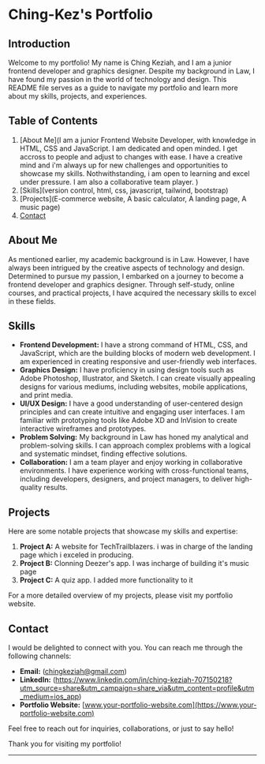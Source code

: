 # Ching-Kez's Portfolio

## Introduction
Welcome to my portfolio! My name is Ching Keziah, and I am a junior frontend developer and graphics designer. Despite my background in Law, I have found my passion in the world of technology and design. This README file serves as a guide to navigate my portfolio and learn more about my skills, projects, and experiences.

## Table of Contents
1. [About Me](I am a junior Frontend Website Developer, with knowledge in HTML, CSS and JavaScript. 
        I am dedicated and open minded. I get accross to people and adjust to changes with ease. I have a creative mind and i'm always up for new challenges and opportunities to showcase my skills. Nothwithstanding, i am open to learning
        and excel under pressure. I am also a collaborative team player. )
2. [Skills](version control, html, css, javascript, tailwind, bootstrap)
3. [Projects](E-commerce website, A basic calculator, A landing page, A music page)
4. [Contact](+237681758996)

## About Me
As mentioned earlier, my academic background is in Law. However, I have always been intrigued by the creative aspects of technology and design. Determined to pursue my passion, I embarked on a journey to become a frontend developer and graphics designer. Through self-study, online courses, and practical projects, I have acquired the necessary skills to excel in these fields.

## Skills
- **Frontend Development:** I have a strong command of HTML, CSS, and JavaScript, which are the building blocks of modern web development. I am experienced in creating responsive and user-friendly web interfaces.
- **Graphics Design:** I have proficiency in using design tools such as Adobe Photoshop, Illustrator, and Sketch. I can create visually appealing designs for various mediums, including websites, mobile applications, and print media.
- **UI/UX Design:** I have a good understanding of user-centered design principles and can create intuitive and engaging user interfaces. I am familiar with prototyping tools like Adobe XD and InVision to create interactive wireframes and prototypes.
- **Problem Solving:** My background in Law has honed my analytical and problem-solving skills. I can approach complex problems with a logical and systematic mindset, finding effective solutions.
- **Collaboration:** I am a team player and enjoy working in collaborative environments. I have experience working with cross-functional teams, including developers, designers, and project managers, to deliver high-quality results.

## Projects
Here are some notable projects that showcase my skills and expertise:

1. **Project A:** A website for TechTrailblazers. i was in charge of the landing page which i exceled in producing.
2. **Project B:** Clonning Deezer's app. I was incharge of building it's music page
3. **Project C:** A quiz app. I added more functionality to it

For a more detailed overview of my projects, please visit my portfolio website.

## Contact
I would be delighted to connect with you. You can reach me through the following channels:

- **Email:** (chingkeziah@gmail.com)
- **LinkedIn:** (https://www.linkedin.com/in/ching-keziah-707150218?utm_source=share&utm_campaign=share_via&utm_content=profile&utm_medium=ios_app)
- **Portfolio Website:** [www.your-portfolio-website.com](https://www.your-portfolio-website.com)

Feel free to reach out for inquiries, collaborations, or just to say hello!

Thank you for visiting my portfolio!

---
